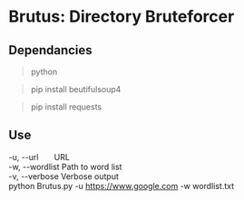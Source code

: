 # Brutus: Directory Bruteforcer
## Dependancies
<blockquote>python</blockquote>
<blockquote>pip install beutifulsoup4</blockquote>
<blockquote>pip install requests</blockquote>

## Use
-u, --url           &nbsp;&nbsp;&nbsp;&nbsp;&nbsp;&nbsp;URL  
-w, --wordlist      Path to word&nbsp;list  
-v, --verbose       Verbose output  
python Brutus.py -u https://www.google.com -w wordlist.txt
